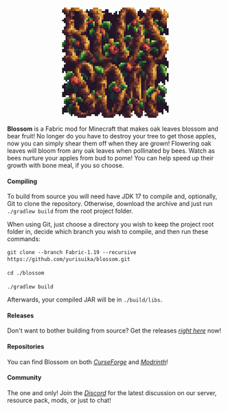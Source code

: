 <p align="center"><img src="https://github.com/yurisuika/Blossom/blob/Fabric-1.18/src/main/resources/assets/blossom/icon.png?raw=true" width="256" height="256"></p>

**Blossom** is a Fabric mod for Minecraft that makes oak leaves blossom and bear fruit! No longer do you have to destroy your tree to get those apples, now you can simply shear them off when they are grown! Flowering oak leaves will bloom from any oak leaves when pollinated by bees. Watch as bees nurture your apples from bud to pome! You can help speed up their growth with bone meal, if you so choose.

#### Compiling

To build from source you will need have JDK 17 to compile and, optionally, Git to clone the repository. Otherwise, download the archive and just run `./gradlew build` from the root project folder.

When using Git, just choose a directory you wish to keep the project root folder in, decide which branch you wish to compile, and then run these commands:

```shell script
git clone --branch Fabric-1.19 --recursive https://github.com/yurisuika/blossom.git

cd ./blossom

./gradlew build
```

Afterwards, your compiled JAR will be in `./build/libs`.

#### Releases

Don't want to bother building from source? Get the releases *[right here](https://github.com/yurisuika/Blossom/releases)* now!

#### Repositories

You can find Blossom on both *[CurseForge](https://www.curseforge.com/minecraft/mc-mods/blossom)* and *[Modrinth](https://modrinth.com/mod/blossom)*!

#### Community

The one and only! Join the *[Discord](https://discord.gg/0zdNEkQle7Qg9C1H)* for the latest discussion on our server, resource pack, mods, or just to chat!
